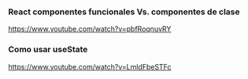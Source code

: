 ### React componentes funcionales Vs. componentes de clase
https://www.youtube.com/watch?v=pbfRoqnuvRY
### Como usar useState
https://www.youtube.com/watch?v=LmldFbeSTFc
